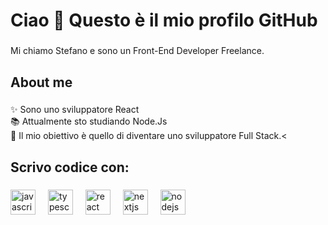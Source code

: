 <h1 align="left">Ciao 👋 Questo è il mio profilo GitHub</h1>

###

<p align="left">Mi chiamo Stefano e sono un Front-End Developer Freelance.</p>

###

<h2 align="left">About me</h2>

###

<p align="left">✨ Sono uno sviluppatore React<br>📚 Attualmente sto studiando Node.Js<br>🎯 Il mio obiettivo è quello di diventare uno sviluppatore Full Stack.<</p>

###

<h2 align="left">Scrivo codice con:</h2>

###

<div align="left">
  <img src="https://cdn.jsdelivr.net/gh/devicons/devicon/icons/javascript/javascript-original.svg" height="40" alt="javascript logo"  />
  <img width="12" />
  <img src="https://cdn.jsdelivr.net/gh/devicons/devicon/icons/typescript/typescript-original.svg" height="40" alt="typescript logo"  />
  <img width="12" />
  <img src="https://cdn.jsdelivr.net/gh/devicons/devicon/icons/react/react-original.svg" height="40" alt="react logo"  />
  <img width="12" />
  <img src="https://cdn.jsdelivr.net/gh/devicons/devicon/icons/nextjs/nextjs-original.svg" height="40" alt="nextjs logo"  />
  <img width="12" />
  <img src="https://cdn.jsdelivr.net/gh/devicons/devicon/icons/nodejs/nodejs-original.svg" height="40" alt="nodejs logo"  />
</div>

###
